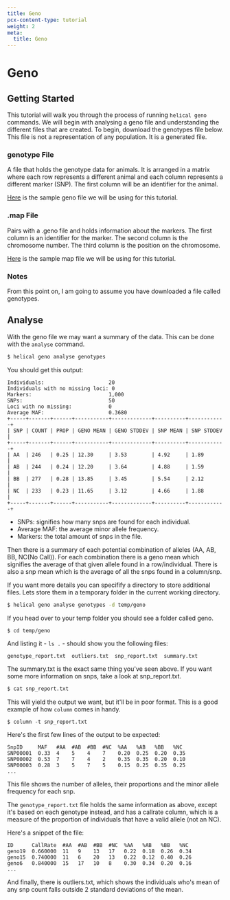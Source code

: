 ```yaml
---
title: Geno
pcx-content-type: tutorial
weight: 2
meta:
  title: Geno
---
```


# Geno

## Getting Started

This tutorial will walk you through the process of running `helical geno` commands. We will begin with analysing a geno file and understanding the different files that are created. To begin, download the genotypes file below. This file is not a representation of any population. It is a generated file.

### genotype File

A file that holds the genotype data for animals. It is arranged in a matrix where each row represents a different animal and each column represents a different marker (SNP). The first column will be an identifier for the animal.

<a href="/geno/genos" download>Here</a> is the sample geno file we will be using for this tutorial.

### .map File

Pairs with a .geno file and holds information about the markers. The first column is an identifier for the marker. The second column is the chromosome number. The third column is the position on the chromosome.

<a href="/geno/genos.map" download>Here</a> is the sample map file we will be using for this tutorial.

### Notes

From this point on, I am going to assume you have downloaded a file called genotypes.

## Analyse

With the geno file we may want a summary of the data. This can be done with the `analyse` command.

```sh
$ helical geno analyse genotypes
```

You should get this output:

```
Individuals:                     20
Individuals with no missing loci: 0
Markers:                         1,000
SNPs:                            50
Loci with no missing:            0
Average MAF:                     0.3680
+-----+-------+------+-----------+-------------+----------+------------+
| SNP | COUNT | PROP | GENO MEAN | GENO STDDEV | SNP MEAN | SNP STDDEV |
+-----+-------+------+-----------+-------------+----------+------------+
| AA  | 246   | 0.25 | 12.30     | 3.53        | 4.92     | 1.89       |
| AB  | 244   | 0.24 | 12.20     | 3.64        | 4.88     | 1.59       |
| BB  | 277   | 0.28 | 13.85     | 3.45        | 5.54     | 2.12       |
| NC  | 233   | 0.23 | 11.65     | 3.12        | 4.66     | 1.88       |
+-----+-------+------+-----------+-------------+----------+------------+
```

- SNPs: signifies how many snps are found for each individual.
- Average MAF: the average minor allele frequency.
- Markers: the total amount of snps in the file.

Then there is a summary of each potential combination of alleles (AA, AB, BB, NC(No Call)).
For each combination there is a geno mean which signifies the average of that given allele found in a row/individual. There is also a snp mean which is the average of all the snps found in a column/snp.

If you want more details you can specifify a directory to store additional files. Lets store them in a temporary folder in the current working directory.

```sh
$ helical geno analyse genotypes -d temp/geno
```

If you head over to your temp folder you should see a folder called geno.

```sh
$ cd temp/geno
```

And listing it - `ls .` - should show you the following files:

```
genotype_report.txt  outliers.txt  snp_report.txt  summary.txt
```

The summary.txt is the exact same thing you've seen above.
If you want some more information on snps, take a look at snp_report.txt.

```sh
$ cat snp_report.txt
```

This will yield the output we want, but it'll be in poor format. This is a good example of how `column` comes in handy.

```shU
$ column -t snp_report.txt
```

Here's the first few lines of the output to be expected:

```
SnpID     MAF   #AA  #AB  #BB  #NC  %AA   %AB   %BB   %NC
SNP00001  0.33  4    5    4    7    0.20  0.25  0.20  0.35
SNP00002  0.53  7    7    4    2    0.35  0.35  0.20  0.10
SNP00003  0.28  3    5    7    5    0.15  0.25  0.35  0.25
...
```

This file shows the number of alleles, their proportions and the minor allele frequency for each snp.

The `genotype_report.txt` file holds the same information as above, except it's based on each genotype instead, and has a callrate column,
which is a measure of the proportion of individuals that have a valid allele (not an NC).

Here's a snippet of the file:

```
ID      CallRate  #AA  #AB  #BB  #NC  %AA   %AB   %BB   %NC
geno19  0.660000  11   9    13   17   0.22  0.18  0.26  0.34
geno15  0.740000  11   6    20   13   0.22  0.12  0.40  0.26
geno6   0.840000  15   17   10   8    0.30  0.34  0.20  0.16
...
```

And finally, there is outliers.txt, which shows the individuals who's mean of any snp count falls outside 2 standard deviations of the mean.
